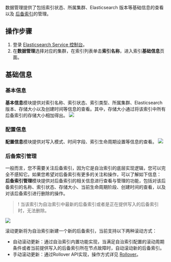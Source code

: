 数据管理提供了包括索引状态、所属集群、Elasticsearch 版本等基础信息的查看以及 [后备索引]( https://cloud.tencent.com/document/product/845/74396)的管理。

## 操作步骤
1. 登录 [Elasticsearch Service 控制台](https://console.cloud.tencent.com/es)。
2. 在**数据管理**选择对应的集群，在索引列表单击**索引名称**，进入索引**基础信息**页面。

## 基础信息
### 基本信息
**基本信息**模块提供对索引名称、索引状态、索引类型、所属集群、Elasticsearch 版本、存储大小以及创建时间等信息的查看。其中，存储大小通过将该索引中所有后备索引的存储大小相加得出。
![](https://qcloudimg.tencent-cloud.cn/raw/939c19e4b78ac36ffb3ba82c230a761b.png)

### 配置信息
**配置信息**模块提供对写入模式、时间字段、索引生命周期设置等信息的查看。
![](https://qcloudimg.tencent-cloud.cn/raw/fe6f66f3ea7c04b5a19c741dab55b3bb.png)

### 后备索引管理
一般而言，您不需要关注后备索引，因为它是自治索引的底层实现逻辑，您可以完全不感知它。如果您希望对后备索引有更多的关注和操作，可以了解如下信息：
**后备索引管理**模块提供对后备索引的相关信息进行查看与管理的功能，包括对该后备索引的名称、索引状态、存储大小、当前生命周期阶段、创建时间的查看，以及对该后备索引进行删除的操作。
>! 当该索引为自治索引中最新的后备索引或者是正在提供写入的后备索引时，无法删除。

![](https://qcloudimg.tencent-cloud.cn/raw/e1bc61c032c6ba117c08cf8d0a630a27.png)

滚动更新将为自治索引新建一个新的后备索引，当前支持以下两种滚动方式：
- 自动滚动更新：通过自治索引内置功能实现，当满足自治索引配置的滚动周期条件或者当前提供写入的后备索引所在节点故障时，自动滚动新的后备索引。
- 手动滚动更新：通过Rollover API实现，操作方式详见 [Rollover](https://www.elastic.co/guide/en/elasticsearch/reference/current/indices-rollover-index.html)。

